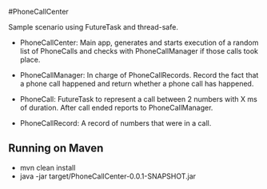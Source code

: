 #PhoneCallCenter

Sample scenario using FutureTask and thread-safe.

* PhoneCallCenter: Main app, generates and starts execution of a random list of PhoneCalls and checks with PhoneCallManager if those calls took place.

* PhoneCallManager: In charge of PhoneCallRecords. Record the fact that a phone call happened 
and return whether a phone call has happened.

* PhoneCall: FutureTask to represent a call between 2 numbers with X ms of duration. After call ended reports to PhoneCallManager.

* PhoneCallRecord: A record of numbers that were in a call.

## Running on Maven

* mvn clean install
* java -jar target/PhoneCallCenter-0.0.1-SNAPSHOT.jar
